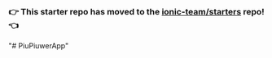 ### :point_right: This starter repo has moved to the [ionic-team/starters](https://github.com/ionic-team/starters/tree/master/ionic-angular/official/blank) repo! :point_left:
"# PiuPiuwerApp" 
